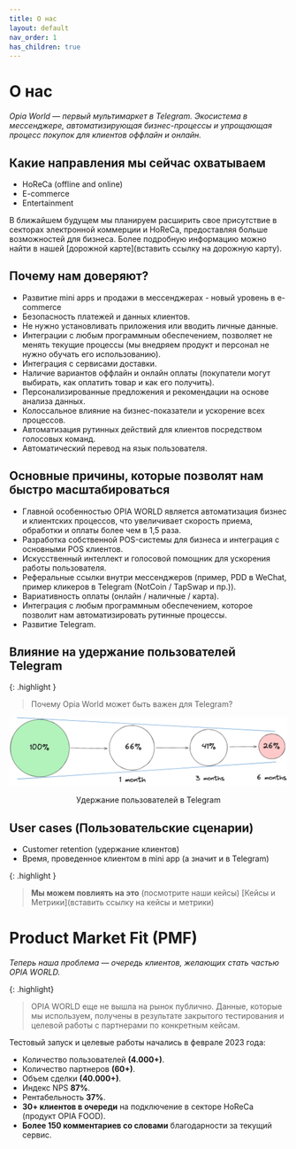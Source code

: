 ```yaml
---
title: О нас
layout: default
nav_order: 1
has_children: true
---
```


# О нас

_Opia World — первый мультимаркет в Telegram. Экосистема в мессенджере, автоматизирующая бизнес-процессы и упрощающая процесс покупок для клиентов оффлайн и онлайн._

## Какие направления мы сейчас охватываем

- HoReCa (offline and online)
- E-commerce
- Entertainment

В ближайшем будущем мы планируем расширить свое присутствие в секторах электронной коммерции и HoReCa, предоставляя больше возможностей для бизнеса. Более подробную информацию можно найти в нашей [дорожной карте](вставить ссылку на дорожную карту).

## Почему нам доверяют?

- Развитие mini apps и продажи в мессенджерах - новый уровень в e-commerce
- Безопасность платежей и данных клиентов.
- Не нужно установливать приложения или вводить личные данные.
- Интеграции с любым программным обеспечением, позволяет не менять текущие процессы (мы внедряем продукт и персонал не нужно обучать его использованию).
- Интеграция с сервисами доставки.
- Наличие вариантов оффлайн и онлайн оплаты (покупатели могут выбирать, как оплатить товар и как его получить).
- Персонализированные предложения и рекомендации на основе анализа данных.
- Колоссальное влияние на бизнес-показатели и ускорение всех процессов.
- Автоматизация рутинных действий для клиентов посредством голосовых команд.
- Автоматический перевод на язык пользователя.

## Основные причины, которые позволят нам быстро масштабироваться

- Главной особенностью OPIA WORLD является автоматизация бизнес и клиентских процессов, что увеличивает скорость приема, обработки и оплаты более чем в 1,5 раза.
- Разработка собственной POS-системы для бизнеса и интеграция с основными POS клиентов.
- Искусственный интеллект и голосовой помощник для ускорения работы пользователя.
- Реферальные ссылки внутри мессенджеров (пример, PDD в WeChat, пример кликеров в Telegram (NotCoin / TapSwap и пр.)).
- Вариативность оплаты (онлайн / наличные / карта).
- Интеграция с любым программным обеспечением, которое позволит нам автоматизировать рутинные процессы.
- Развитие Telegram.

## Влияние на удержание пользователей Telegram

{: .highlight }
> Почему Opia World может быть важен для Telegram?

![Удержание пользователей в Telegram](/assets/images/for_about.png "Удержание пользователей в Telegram")
<p style="text-align:center">Удержание пользователей в Telegram</p>

## User cases (Пользовательские сценарии)
- Customer retention (удержание клиентов)
- Время, проведенное клиентом в mini app (а значит и в Telegram)

{: .highlight }
> **Мы можем повлиять на это** (посмотрите наши кейсы)
> [Кейсы и Метрики](вставить ссылку на кейсы и метрики)

# Product Market Fit (PMF)

_Теперь наша проблема — очередь клиентов, желающих стать частью OPIA WORLD._

{: .highlight}
> OPIA WORLD еще не вышла на рынок публично. Данные, которые мы используем, получены в результате закрытого тестирования и целевой работы с партнерами по конкретным кейсам.

Тестовый запуск и целевые работы начались в феврале 2023 года:
- Количество пользователей **(4.000+)**.
- Количество партнеров **(60+)**.
- Объем сделки **(40.000+)**.
- Индекс NPS **87%**.
- Рентабельность **37%**.
- **30+ клиентов в очереди** на подключение в секторе HoReCa (продукт OPIA FOOD).
- **Более 150 комментариев со словами** благодарности за текущий сервис.